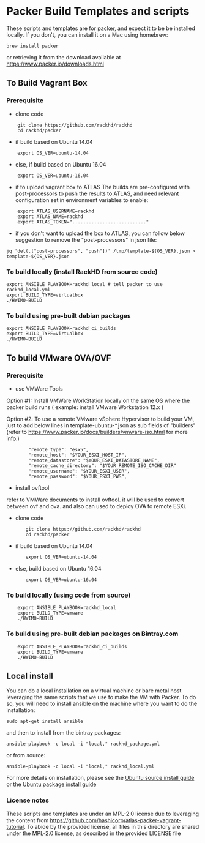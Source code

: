 # Packer Build Templates and scripts

These scripts and templates are for [packer](https://www.packer.io), and expect
it to be be installed locally. If you don't, you can install it on a Mac using
homebrew:

    brew install packer

or retrieving it from the download available at https://www.packer.io/downloads.html

## To Build Vagrant Box

### Prerequisite
- clone code
```
    git clone https://github.com/rackhd/rackhd
    cd rackhd/packer
```
- if build based on Ubuntu 14.04
```
    export OS_VER=ubuntu-14.04
```
- else, if build based on Ubuntu 16.04
```
    export OS_VER=ubuntu-16.04
```
- if to upload vagrant box to ATLAS
The builds are pre-configured with post-processors to push the results to ATLAS, and need relevant configuration set in environment variables to enable:
```
    export ATLAS_USERNAME=rackhd
    export ATLAS_NAME=rackhd
    export ATLAS_TOKEN="..........................."
```
- if you don't want to upload the box to ATLAS, you can follow below suggestion to remove the "post-processors" in json file:
```
jq 'del(.["post-processors", "push"])' /tmp/template-${OS_VER}.json > template-${OS_VER}.json
```

### To build locally (install RackHD from source code)

    export ANSIBLE_PLAYBOOK=rackhd_local # tell packer to use rackhd_local.yml
    export BUILD_TYPE=virtualbox
    ./HWIMO-BUILD

### To build using pre-built debian packages

    export ANSIBLE_PLAYBOOK=rackhd_ci_builds
    export BUILD_TYPE=virtualbox
    ./HWIMO-BUILD

## To build VMware OVA/OVF

### Prerequisite
- use VMWare Tools

 Option #1:  Install VMWare WorkStation locally on the same OS where the packer build runs ( example: install VMware Workstation 12.x )

 Option #2:  To use a remote VMware vSphere Hypervisor to build your VM, just to add below lines in template-ubuntu-*.json as sub fields of "builders"(refer to https://www.packer.io/docs/builders/vmware-iso.html for more info.)

```
        "remote_type": "esx5",
        "remote_host": "$YOUR_ESXI_HOST_IP",
        "remote_datastore": "$YOUR_ESXI_DATASTORE_NAME",
        "remote_cache_directory": "$YOUR_REMOTE_ISO_CACHE_DIR"
        "remote_username": "$YOUR_ESXI_USER",
        "remote_password": "$YOUR_ESXI_PWS",
```
- install ovftool

refer to VMWare documents to install ovftool. it will be used to convert between ovf and ova. and also can used to deploy OVA to remote ESXi.

- clone code
```
       git clone https://github.com/rackhd/rackhd
       cd rackhd/packer
```
- if   build based on Ubuntu 14.04
```
       export OS_VER=ubuntu-14.04
```
- else, build based on Ubuntu 16.04
```
       export OS_VER=ubuntu-16.04
```
### To build locally (using code from source)
```
    export ANSIBLE_PLAYBOOK=rackhd_local
    export BUILD_TYPE=vmware
    ./HWIMO-BUILD
```
###  To build using pre-built debian packages on Bintray.com
```
    export ANSIBLE_PLAYBOOK=rackhd_ci_builds
    export BUILD_TYPE=vmware
    ./HWIMO-BUILD
```

## Local install

You can do a local installation on a virtual machine or bare metal host
leveraging the same scripts that we use to make the VM with Packer. To do so,
you will need to install ansible on the machine where you want to do the
installation:

    sudo apt-get install ansible

and then to install from the bintray packages:

    ansible-playbook -c local -i "local," rackhd_package.yml

or from source:

    ansible-playbook -c local -i "local," rackhd_local.yml

For more details on installation, please see the [Ubuntu source install guide](
http://rackhd.readthedocs.io/en/latest/rackhd/ubuntu_source_installation.html) or
the [Ubuntu package install guide](http://rackhd.readthedocs.io/en/latest/rackhd/ubuntu_package_installation.html)

### License notes

These scripts and templates are under an MPL-2.0 license due to leveraging
the content from https://github.com/hashicorp/atlas-packer-vagrant-tutorial.
To abide by the provided license, all files in this directory are shared
under the MPL-2.0 license, as described in the provided LICENSE file

